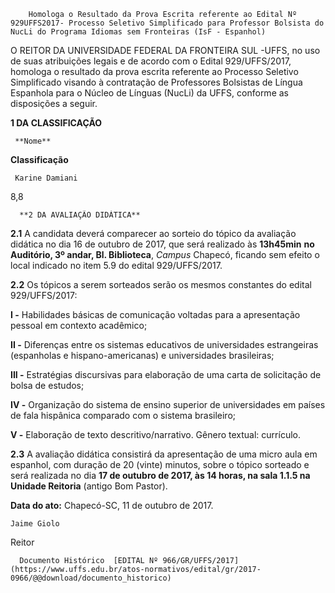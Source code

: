         Homologa o Resultado da Prova Escrita referente ao Edital Nº 929UFFS2017- Processo Seletivo Simplificado para Professor Bolsista do NucLi do Programa Idiomas sem Fronteiras (IsF - Espanhol)  

O REITOR DA UNIVERSIDADE FEDERAL DA FRONTEIRA SUL -UFFS, no uso de suas atribuições legais e de acordo com o Edital 929/UFFS/2017, homologa o resultado da prova escrita referente ao Processo Seletivo Simplificado visando à contratação de Professores Bolsistas de Língua Espanhola para o Núcleo de Línguas (NucLi) da UFFS, conforme as disposições a seguir.

  **1 DA CLASSIFICAÇÃO**

     **Nome**

   **Classificação**

     Karine Damiani

   8,8

      **2 DA AVALIAÇÃO DIDÁTICA**

 **2.1** A candidata deverá comparecer ao sorteio do tópico da avaliação didática no dia 16 de outubro de 2017, que será realizado às **13h45min** **no Auditório, 3º andar, Bl. Biblioteca**, *Campus* Chapecó, ficando sem efeito o local indicado no item 5.9 do edital 929/UFFS/2017.

 **2.2** Os tópicos a serem sorteados serão os mesmos constantes do edital 929/UFFS/2017:

 **I -** Habilidades básicas de comunicação voltadas para a apresentação pessoal em contexto acadêmico;

 **II -** Diferenças entre os sistemas educativos de universidades estrangeiras (espanholas e hispano-americanas) e universidades brasileiras;

 **III -** Estratégias discursivas para elaboração de uma carta de solicitação de bolsa de estudos;

 **IV -** Organização do sistema de ensino superior de universidades em países de fala hispânica comparado com o sistema brasileiro;

 **V -** Elaboração de texto descritivo/narrativo. Gênero textual: currículo.

 **2.3** A avaliação didática consistirá da apresentação de uma micro aula em espanhol, com duração de 20 (vinte) minutos, sobre o tópico sorteado e será realizada no dia **17 de outubro de 2017, às 14 horas, na sala 1.1.5 na Unidade Reitoria** (antigo Bom Pastor).

   **Data do ato:** Chapecó-SC, 11 de outubro de 2017.   
 

    Jaime Giolo   
 Reitor 

      Documento Histórico  [EDITAL Nº 966/GR/UFFS/2017](https://www.uffs.edu.br/atos-normativos/edital/gr/2017-0966/@@download/documento_historico)     
      